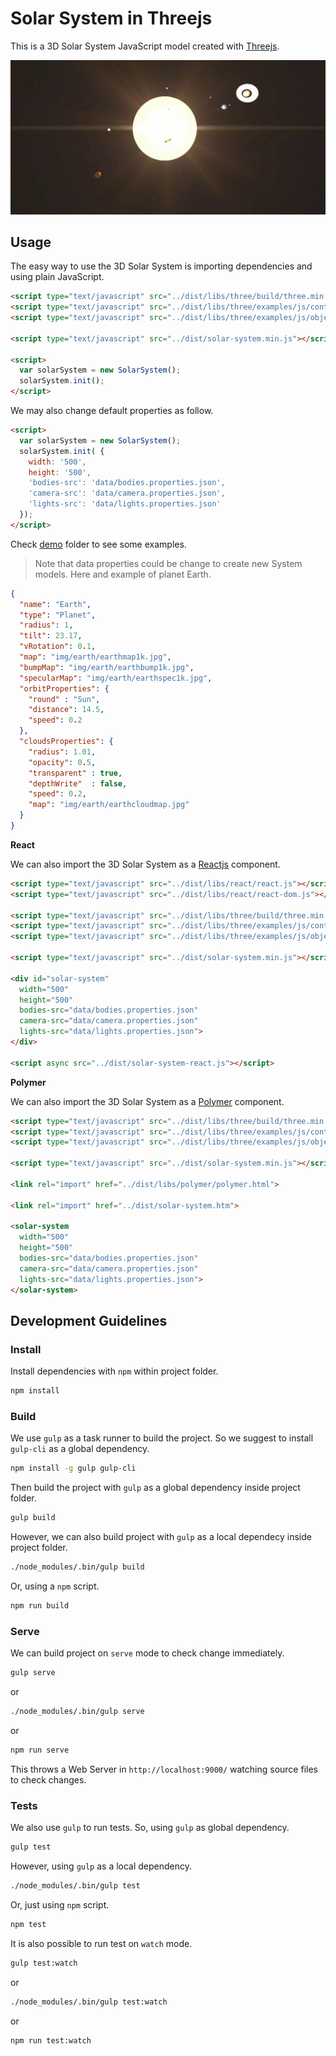 # Solar System in Threejs

This is a 3D Solar System JavaScript model created with [Threejs](https://threejs.org/).

![alt text](media/solar-system.gif)

## Usage
The easy way to use the 3D Solar System is importing dependencies and using plain JavaScript.

```html
<script type="text/javascript" src="../dist/libs/three/build/three.min.js"></script>
<script type="text/javascript" src="../dist/libs/three/examples/js/controls/TrackballControls.js"></script>
<script type="text/javascript" src="../dist/libs/three/examples/js/objects/Lensflare.js"></script>

<script type="text/javascript" src="../dist/solar-system.min.js"></script>

<script>
  var solarSystem = new SolarSystem();
  solarSystem.init();
</script>
```

We may also change default properties as follow.

```html
<script>
  var solarSystem = new SolarSystem();
  solarSystem.init( {
    width: '500',
    height: '500',
    'bodies-src': 'data/bodies.properties.json',
    'camera-src': 'data/camera.properties.json',
    'lights-src': 'data/lights.properties.json'
  });
</script>
```

Check [demo](demo) folder to see some examples.

>Note that data properties could be change to create new System models. Here and example of planet Earth.

```json
{
  "name": "Earth",
  "type": "Planet",
  "radius": 1,
  "tilt": 23.17,
  "vRotation": 0.1,
  "map": "img/earth/earthmap1k.jpg",
  "bumpMap": "img/earth/earthbump1k.jpg",
  "specularMap": "img/earth/earthspec1k.jpg",
  "orbitProperties": {
    "round" : "Sun",
    "distance": 14.5,
    "speed": 0.2
  },
  "cloudsProperties": {
    "radius": 1.01,
    "opacity": 0.5,
    "transparent" : true,
    "depthWrite"  : false,
    "speed": 0.2,
    "map": "img/earth/earthcloudmap.jpg"
  }
}
```

**React**

We can also import the 3D Solar System as a [Reactjs](https://facebook.github.io/react/) component.

```html
<script type="text/javascript" src="../dist/libs/react/react.js"></script>
<script type="text/javascript" src="../dist/libs/react/react-dom.js"></script>

<script type="text/javascript" src="../dist/libs/three/build/three.min.js"></script>
<script type="text/javascript" src="../dist/libs/three/examples/js/controls/TrackballControls.js"></script>
<script type="text/javascript" src="../dist/libs/three/examples/js/objects/Lensflare.js"></script>

<script type="text/javascript" src="../dist/solar-system.min.js"></script>

<div id="solar-system"
  width="500"
  height="500"
  bodies-src="data/bodies.properties.json"
  camera-src="data/camera.properties.json"
  lights-src="data/lights.properties.json">
</div>

<script async src="../dist/solar-system-react.js"></script>
```

**Polymer**

We can also import the 3D Solar System as a [Polymer](https://www.polymer-project.org/) component.


```html
<script type="text/javascript" src="../dist/libs/three/build/three.min.js"></script>
<script type="text/javascript" src="../dist/libs/three/examples/js/controls/TrackballControls.js"></script>
<script type="text/javascript" src="../dist/libs/three/examples/js/objects/Lensflare.js"></script>

<script type="text/javascript" src="../dist/solar-system.min.js"></script>

<link rel="import" href="../dist/libs/polymer/polymer.html">

<link rel="import" href="../dist/solar-system.htm">

<solar-system
  width="500"
  height="500"
  bodies-src="data/bodies.properties.json"
  camera-src="data/camera.properties.json"
  lights-src="data/lights.properties.json">
</solar-system>
```

## Development Guidelines

### Install

Install dependencies with `npm` within project folder.

```sh
npm install
```

### Build

We use `gulp` as a task runner to build the project. So we suggest to install `gulp-cli` as a global dependency.

```sh
npm install -g gulp gulp-cli
```

Then build the project with `gulp` as a global dependency inside project folder.

```sh
gulp build
```

However, we can also build project with `gulp` as a local dependecy inside project folder.

```sh
./node_modules/.bin/gulp build
```

Or, using a `npm` script.

```sh
npm run build
```

### Serve
We can build project on `serve` mode to check change immediately.

```sh
gulp serve
```

or

```sh
./node_modules/.bin/gulp serve
```

or

```sh
npm run serve
```

This throws a Web Server in `http://localhost:9000/` watching source files to check changes.

### Tests
We also use `gulp` to run tests. So, using `gulp` as global dependency.

```sh
gulp test
```

However, using `gulp` as a local dependency.

```sh
./node_modules/.bin/gulp test
```

Or, just using `npm` script.

```sh
npm test
```

It is also possible to run test on `watch` mode.

```sh
gulp test:watch
```

or

```sh
./node_modules/.bin/gulp test:watch
```

or

```sh
npm run test:watch
```

